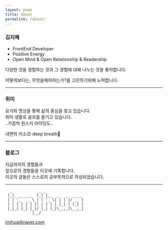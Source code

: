 ```yaml
---
layout: page
title: About
permalink: /about/
---
```


### 김지혜

- FrontEnd Developer
- Positive Energy
- Open Mind & Open Relationship & Readership

다양한 것을 경험하는 것과 그 경험에 대해 나누는 것을 좋아합니다.

어떻게보다는, 무엇을해야하는가?를 고민하기위해 노력합니다.

---

### 취미

요가와 명상을 통해
삶의 중심을 찾고 있습니다.  
취미 생활로 골프를 즐기고 있습니다.  
..가끔씩 원스키 라이딩도..

내면의 미소😊 deep breath🤗

---

### 블로그

지금까지의 경험들과  
앞으로의 경험들을 이곳에 기록합니다.  
이곳의 글들은 스스로의 공부목적으로 작성되었습니다.

---

```
  _            _ _
 (_)_ __ ___  (_) |__  _   _  __ _
 | | '_ ` _ \ | | '_ \| | | |/ _` |
 | | | | | | || | | | | |_| | (_| |
 |_|_| |_| |_|/ |_| |_|\__,_|\__,_|
            |__/
```

[imjhua@naver.com](mailto:imjhua@naver.com)
